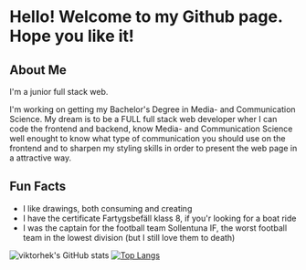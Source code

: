 # Hello! Welcome to my Github page. Hope you like it!
## About Me
I'm a junior full stack web.

I'm working on getting my Bachelor's Degree in Media- and Communication Science. 
My dream is to be a FULL full stack web developer wher I can code the frontend and backend, know Media- and Communication Science well enought to know what type of communication you should use on the frontend and to sharpen my styling skills in order to present the web page in a attractive way.

## Fun Facts 
* I like drawings, both consuming and creating 
* I have the certificate Fartygsbefäll klass 8, if you'r looking for a boat ride 
* I was the captain for the football team Sollentuna IF, the worst football team in the lowest division (but I still love them to death)

![viktorhek's GitHub stats](https://github-readme-stats.vercel.app/api?username=viktorhek&hide=issues&show_icons=true&theme=vision-friendly-dark)
[![Top Langs](https://github-readme-stats.vercel.app/api/top-langs/?username=viktorhek&&layout=compact)](https://github.com/viktorhek/github-readme-stats)

<!--

Here are some ideas to get you started:

- 🔭 I’m currently working on ...
- 🌱 I’m currently learning ...
- 👯 I’m looking to collaborate on ...
- 🤔 I’m looking for help with ...
- 💬 Ask me about ...
- 📫 How to reach me: ...
- 😄 Pronouns: ...
- ⚡ Fun fact: ...
-->
